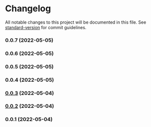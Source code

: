 # Changelog

All notable changes to this project will be documented in this file. See [standard-version](https://github.com/conventional-changelog/standard-version) for commit guidelines.

### 0.0.7 (2022-05-05)

### 0.0.6 (2022-05-05)

### 0.0.5 (2022-05-05)

### 0.0.4 (2022-05-05)

### [0.0.3](https://github.com/Kikobeats/test-automate-release/compare/v0.0.2...v0.0.3) (2022-05-04)

### [0.0.2](https://github.com/Kikobeats/test-automate-release/compare/v0.0.1...v0.0.2) (2022-05-04)

### 0.0.1 (2022-05-04)
